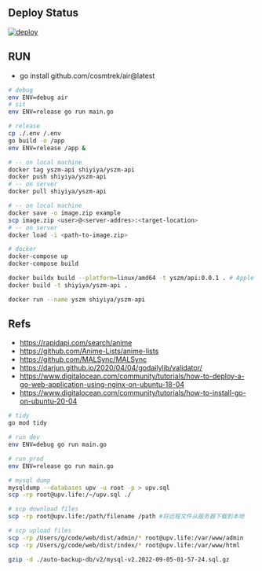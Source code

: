 ## Deploy Status

[![deploy](https://github.com/upvorg/server2/actions/workflows/deploy.yml/badge.svg)](https://github.com/upvorg/server2/actions/workflows/deploy.yml)

## RUN

- go install github.com/cosmtrek/air@latest

```bash
# debug
env ENV=debug air
# sit
env ENV=release go run main.go

# release
cp ./.env /.env
go build -o /app
env ENV=release /app &
```

```bash
# -- on local machine
docker tag yszm-api shiyiya/yszm-api
docker push shiyiya/yszm-api
# -- on server
docker pull shiyiya/yszm-api

# -- on local machine
docker save -o image.zip example
scp image.zip <user>@<server-addres>:<target-location>
# -- on server
docker load -i <path-to-image.zip>

# docker
docker-compose up
docker-compose build

docker buildx build --platform=linux/amd64 -t yszm/api:0.0.1 . # Apple M1
docker build -t shiyiya/yszm-api .

docker run --name yszm shiyiya/yszm-api
```

## Refs

- https://rapidapi.com/search/anime
- https://github.com/Anime-Lists/anime-lists
- https://github.com/MALSync/MALSync
- https://darjun.github.io/2020/04/04/godailylib/validator/
- https://www.digitalocean.com/community/tutorials/how-to-deploy-a-go-web-application-using-nginx-on-ubuntu-18-04
- https://www.digitalocean.com/community/tutorials/how-to-install-go-on-ubuntu-20-04

```bash
# tidy
go mod tidy

# run dev
env ENV=debug go run main.go

# run prod
env ENV=release go run main.go

# mysql dump
mysqldump --databases upv -u root -p > upv.sql
scp -rp root@upv.life:/~/upv.sql ./

# scp download files
scp -rp root@upv.life:/path/filename /path #将远程文件从服务器下载到本地

# scp upload files
scp -rp /Users/g/code/web/dist/admin/* root@upv.life:/var/www/admin
scp -rp /Users/g/code/web/dist/index/* root@upv.life:/var/www/html

gzip -d ./auto-backup-db/v2/mysql-v2.2022-09-05-01-57-24.sql.gz
```
